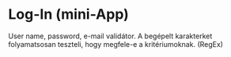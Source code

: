 # Log-In (mini-App)

User name, password, e-mail validátor. A begépelt karakterket folyamatsosan teszteli, hogy megfele-e a kritériumoknak. (RegEx)
